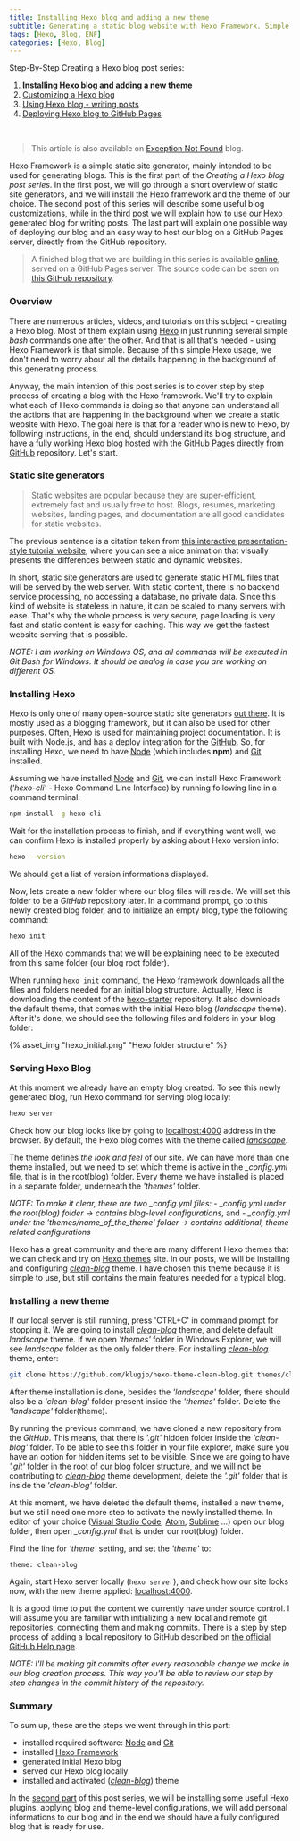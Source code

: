 ```yaml
---
title: Installing Hexo blog and adding a new theme
subtitle: Generating a static blog website with Hexo Framework. Simple Hexo Framework setup, as well as installation of new Hexo theme.
tags: [Hexo, Blog, ENF]
categories: [Hexo, Blog]
---
```

Step-By-Step Creating a Hexo blog post series:

1. **Installing Hexo blog and adding a new theme**
2. [Customizing a Hexo blog](https://www.codeinsights.net/2020/03/Customizing-Hexo-blog/)
3. [Using Hexo blog - writing posts](https://www.codeinsights.net/2020/03/Using-Hexo-blog-writing-posts/Using-Hexo-blog-writing-posts/)
4. [Deploying Hexo blog to GitHub Pages](https://www.codeinsights.net/2020/03/Deploying-Hexo-blog-to-GitHub-Pages/)

<br/>

> This article is also available on [Exception Not Found](https://exceptionnotfound.net/installing-hexo-blog-and-adding-a-new-theme/) blog.

Hexo Framework is a simple static site generator, mainly intended to be used for generating blogs. This is the first part of the *Creating a Hexo blog post series*. In the first post, we will go through a short overview of static site generators, and we will install the Hexo framework and the theme of our choice. The second post of this series will describe some useful blog customizations, while in the third post we will explain how to use our Hexo generated blog for writing posts. The last part will explain one possible way of deploying our blog and an easy way to host our blog on a GitHub Pages server, directly from the GitHub repository.

> A finished blog that we are building in this series is available [online](https://vladimirvozar.github.io/hexo-blog-create/), served on a GitHub Pages server. The source code can be seen on [this GitHub repository](https://github.com/vladimirvozar/hexo-blog-create).

### Overview ###
There are numerous articles, videos, and tutorials on this subject - creating a Hexo blog. Most of them explain using [Hexo](https://hexo.io/) in just running several simple *bash* commands one after the other. And that is all that's needed - using Hexo Framework is that simple. Because of this simple Hexo usage, we don't need to worry about all the details happening in the background of this generating process. 

Anyway, the main intention of this post series is to cover step by step process of creating a blog with the Hexo framework. We'll try to explain what each of Hexo commands is doing so that anyone can understand all the actions that are happening in the background when we create a static website with Hexo. The goal here is that for a reader who is new to Hexo, by following instructions, in the end, should understand its blog structure, and have a fully working Hexo blog hosted with the [GitHub Pages](https://pages.github.com/) directly from [GitHub](https://github.com/) repository. Let's start.

### Static site generators ###
>Static websites are popular because they are super-efficient, extremely fast and usually free to host. Blogs, resumes, marketing websites, landing pages, and documentation are all good candidates for static websites.

The previous sentence is a citation taken from [this interactive presentation-style tutorial website](http://nilclass.com/courses/what-is-a-static-website/#1), where you can see a nice animation that visually presents the differences between static and dynamic websites.

In short, static site generators are used to generate static HTML files that will be served by the web server. With static content, there is no backend service processing, no accessing a database, no private data. Since this kind of website is stateless in nature, it can be scaled to many servers with ease. That's why the whole process is very secure, page loading is very fast and static content is easy for caching. This way we get the fastest website serving that is possible.

*NOTE: I am working on Windows OS, and all commands will be executed in Git Bash for Windows. It should be analog in case you are working on different OS.*

### Installing Hexo ###
Hexo is only one of many open-source static site generators [out there](https://www.staticgen.com/). It is mostly used as a blogging framework, but it can also be used for other purposes. Often, Hexo is used for maintaining project documentation. It is built with Node.js, and has a deploy integration for the [GitHub](https://github.com/). So, for installing Hexo, we need to have [Node](https://nodejs.org/en/) (which includes **npm**) and [Git](https://git-scm.com/) installed.

Assuming we have installed [Node](https://nodejs.org/en/) and [Git](https://git-scm.com/), we can install Hexo Framework (*'hexo-cli'* - Hexo Command Line Interface) by running following line in a command terminal:

``` bash
npm install -g hexo-cli
```

Wait for the installation process to finish, and if everything went well, we can confirm Hexo is installed properly by asking about Hexo version info:

``` bash
hexo --version
```

We should get a list of version informations displayed.

Now, lets create a new folder where our blog files will reside. We will set this folder to be a *GitHub* repository later.
In a command prompt, go to this newly created blog folder, and to initialize an empty blog, type the following command:

``` bash
hexo init
```

All of the Hexo commands that we will be explaining need to be executed from this same folder (our blog root folder).

When running ```hexo init``` command, the Hexo framework downloads all the files and folders needed for an initial blog structure. 
Actually, Hexo is downloading the content of the [hexo-starter](https://github.com/hexojs/hexo-starter) repository.
It also downloads the default theme, that comes with the initial Hexo blog (*landscape* theme).
After it's done, we should see the following files and folders in your blog folder:

{% asset_img "hexo_initial.png" "Hexo folder structure" %}


### Serving Hexo Blog ###
At this moment we already have an empty blog created. To see this newly generated blog, run Hexo command for serving blog locally:

``` bash
hexo server
```

Check how our blog looks like by going to [localhost:4000](http://localhost:4000) address in the browser. By default, the Hexo blog comes with the theme called *[landscape](https://github.com/hexojs/hexo-theme-landscape)*. 

The theme defines *the look and feel* of our site. We can have more than one theme installed, but we need to set which theme is active in the *_config.yml* file, that is in the root(blog) folder. Every theme we have installed is placed in a separate folder, underneath the *'themes'* folder. 

*NOTE: To make it clear, there are two _config.yml files:*
*- _config.yml under the root(blog) folder -> contains blog-level configurations*, and
*- _config.yml under the 'themes/name_of_the_theme' folder -> contains additional, theme related configurations*

Hexo has a great community and there are many different Hexo themes that we can check and try on [Hexo themes](https://hexo.io/themes/index.html) site. In our posts, we will be installing and configuring *[clean-blog](https://github.com/klugjo/hexo-theme-clean-blog)* theme. I have chosen this theme because it is simple to use, but still contains the main features needed for a typical blog.


### Installing a new theme ###
If our local server is still running, press 'CTRL+C' in command prompt for stopping it. We are going to install *[clean-blog](https://github.com/klugjo/hexo-theme-clean-blog)* theme, and delete default *landscape* theme. If we open *'themes'* folder in Windows Explorer, we will see *landscape* folder as the only folder there. For installing *[clean-blog](https://github.com/klugjo/hexo-theme-clean-blog)* theme, enter:

``` bash
git clone https://github.com/klugjo/hexo-theme-clean-blog.git themes/clean-blog
```

After theme installation is done, besides the *'landscape'* folder, there should also be a *'clean-blog'* folder present inside the *'themes'* folder. Delete the *'landscape'* folder(theme).

By running the previous command, we have cloned a new repository from the *GitHub*. This means, that there is *'.git'* hidden folder inside the *'clean-blog'* folder. To be able to see this folder in your file explorer, make sure you have an option for hidden items set to be visible. Since we are going to have *'.git'* folder in the root of our blog folder structure, and we will not be contributing to *[clean-blog](https://github.com/klugjo/hexo-theme-clean-blog)* theme development, delete the *'.git'* folder that is inside the *'clean-blog'* folder.

At this moment, we have deleted the default theme, installed a new theme, but we still need one more step to activate the newly installed theme. In editor of your choice ([Visual Studio Code](https://code.visualstudio.com/), [Atom](https://atom.io/), [Sublime](https://www.sublimetext.com/) ...) open our blog folder, then open *_config.yml* that is under our root(blog) folder. 

Find the line for *'theme'* setting, and set the *'theme'* to:
```
theme: clean-blog
```

Again, start Hexo server locally (```hexo server```), and check how our site looks now, with the new theme applied: [localhost:4000](http://localhost:4000).

It is a good time to put the content we currently have under source control. I will assume you are familiar with initializing a new local and remote git repositories, connecting them and making commits.
There is a step by step process of adding a local repository to GitHub described on [the official GitHub Help page](https://help.github.com/en/github/importing-your-projects-to-github/adding-an-existing-project-to-github-using-the-command-line).

*NOTE: I'll be making git commits after every reasonable change we make in our blog creation process. This way you'll be able to review our step by step changes in the commit history of the repository.*

### Summary ###
To sum up, these are the steps we went through in this part:
- installed required software: [Node](https://nodejs.org/en/) and [Git](https://git-scm.com/)
- installed [Hexo Framework](https://hexo.io/) 
- generated initial Hexo blog
- served our Hexo blog locally
- installed and activated (*[clean-blog](https://github.com/klugjo/hexo-theme-clean-blog)*) theme

In the [second part](https://www.codeinsights.net/2020/03/Customizing-Hexo-blog/) of this post series, we will be installing some useful Hexo plugins, applying blog and theme-level configurations, we will add personal informations to our blog and in the end we should have a fully configured blog that is ready for use.
